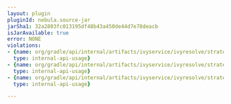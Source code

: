 ```yaml
---
layout: plugin
pluginId: nebula.source-jar
jarSha1: 32a2803fc013195df48b43a450de44d7e78deacb
isJarAvailable: true
error: NONE
violations:
- {name: org/gradle/api/internal/artifacts/ivyservice/ivyresolve/strategy/VersionSelector,
  type: internal-api-usage}
- {name: org/gradle/api/internal/artifacts/ivyservice/ivyresolve/strategy/SubVersionSelector,
  type: internal-api-usage}
- {name: org/gradle/api/internal/artifacts/ivyservice/ivyresolve/strategy/ExactVersionSelector,
  type: internal-api-usage}

---
```

